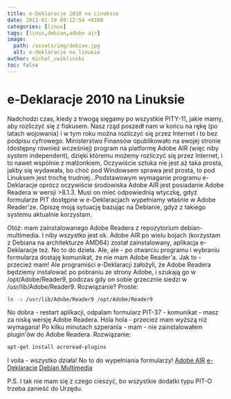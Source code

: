 ```yaml
---
title: e-Deklaracje 2010 na Linuksie
date: 2011-01-19 09:12:54 +0100
categories: [linux]
tags: [linux,debian,adobe air]
image:
  path: /assets/img/debian.jpg
  alt: e-deklaracje na linuxie
author: michal_cwiklinski
toc: false
---
```


# e-Deklaracje 2010 na Linuksie

Nadchodzi czas, kiedy z trwogą sięgamy po wszystkie PITY-11, jakie mamy, aby rozliczyć się z fiskusem. Nasz rząd poszedł nam w końcu na rękę (po latach wojowania) i w tym roku można rozliczyć się przez Internet i to bez podpisu cyfrowego. Ministerstwo Finansów opublikowało na swojej stronie (dostępny również wcześniej) program na platformę Adobe AIR (więc niby system independent), dzięki któremu możemy rozliczyć się przez Internet, i to nawet wspólnie z małżonkiem, Oczywiście sztuka nie jest aż taka prosta, jakby się wydawała, bo choć pod Windowsem sprawa jest prosta, to pod Linuksem jest trochę trudniej...Podstawowym wymaganie programu e-Deklaracje oprócz oczywiście środowiska Adobe AIR jest posiadanie Adobe Readera w wersji >8.1.3. Musi on mieć odpowiednią wtyczkę, gdyż formularze PIT dostępne w e-Deklaracjach wypełniamy właśnie w Adobe Reader'ze. Opiszę moją sytuację bazując na Debianie, gdyż z takiego systemu aktualnie korzystam.

Otóż: mam zainstalowanego Adobe Readera z repozytorium debian-multimedia. I niby wszystko jest ok. Adobe AIR po wielu bojach (korzystam z Debiana na architekturze AMD64) został zainstalowany, aplikacja e-Deklaracje też. No to do dzieła. Ale, ale - po otwarciu programu i wybraniu formularza dostaję komunikat, że nie mam Adobe Reader'a. Jak to - przecież mam! Ale programiści e-Deklaracji założyli, że Adobe Readera będziemy instalować po pobraniu ze strony Adobe, i szukają go w /opt/Adobe/Reader9, podczas gdy on sobie grzecznie siedzi w /usr/lib/Adobe/Reader9. Rozwiązanie? Proste:
```bash
ln -s /usr/lib/Adobe/Reader9 /opt/Adobe/Reader9
```
No dobra - restart aplikacji, odpalam formularz PIT-37 - komunikat - masz za niską wersję Adobe Readera. Hola hola - przecież mam wyższą niż wymagana! Po kilku minutach szperania - mam - nie zainstalowałem plugin'ów do Adobe Readera. Rozwiązanie:
```bash
apt-get install acroread-plugins
```
I voila - wszystko działa!
No to do wypełniania formularzy!
[Adobe AIR](http://get.adobe.com/air/)
[e-Deklaracje](http://www.e-deklaracje.gov.pl/)
[Debian Multimedia](http://debian-multimedia.org/)

P.S. I tak nie mam się z czego cieszyć, bo wszystkie dodatki typu PIT-O trzeba zanieść do Urzędu.